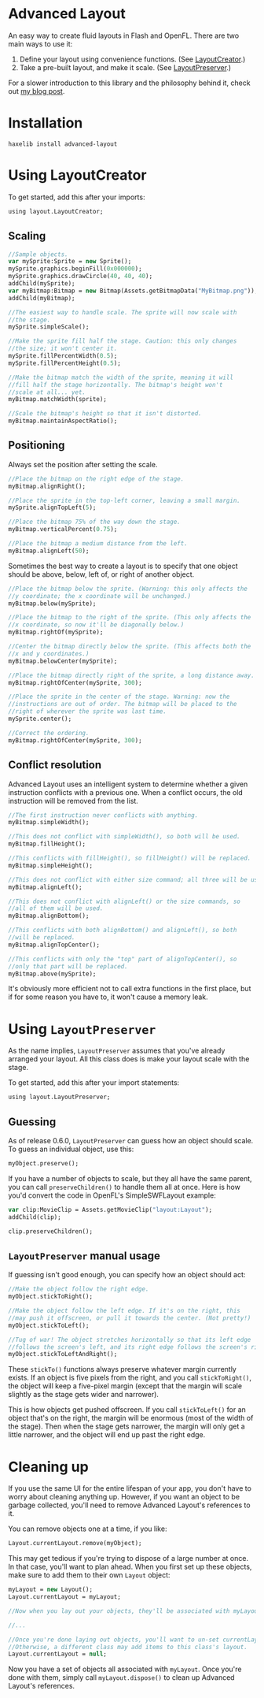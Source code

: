# Advanced Layout

An easy way to create fluid layouts in Flash and OpenFL. There are two main ways to use it:

1. Define your layout using convenience functions. (See [LayoutCreator](#using-layoutcreator).)
2. Take a pre-built layout, and make it scale. (See [LayoutPreserver](#using-layoutpreserver).)

For a slower introduction to this library and the philosophy behind it, check out [my blog post](https://player03.com/2017/05/16/advanced-layout/).

Installation
============

```
haxelib install advanced-layout
```

Using LayoutCreator
===================

To get started, add this after your imports:

```haxe
using layout.LayoutCreator;
```

Scaling
-------

```haxe
//Sample objects.
var mySprite:Sprite = new Sprite();
mySprite.graphics.beginFill(0x000000);
mySprite.graphics.drawCircle(40, 40, 40);
addChild(mySprite);
var myBitmap:Bitmap = new Bitmap(Assets.getBitmapData("MyBitmap.png"));
addChild(myBitmap);

//The easiest way to handle scale. The sprite will now scale with
//the stage.
mySprite.simpleScale();

//Make the sprite fill half the stage. Caution: this only changes
//the size; it won't center it.
mySprite.fillPercentWidth(0.5);
mySprite.fillPercentHeight(0.5);

//Make the bitmap match the width of the sprite, meaning it will
//fill half the stage horizontally. The bitmap's height won't
//scale at all... yet.
myBitmap.matchWidth(sprite);

//Scale the bitmap's height so that it isn't distorted.
myBitmap.maintainAspectRatio();
```

Positioning
-----------

Always set the position after setting the scale.

```haxe
//Place the bitmap on the right edge of the stage.
myBitmap.alignRight();

//Place the sprite in the top-left corner, leaving a small margin.
mySprite.alignTopLeft(5);

//Place the bitmap 75% of the way down the stage.
myBitmap.verticalPercent(0.75);

//Place the bitmap a medium distance from the left.
myBitmap.alignLeft(50);
```

Sometimes the best way to create a layout is to specify that one object should be above, below, left of, or right of another object.

```haxe
//Place the bitmap below the sprite. (Warning: this only affects the
//y coordinate; the x coordinate will be unchanged.)
myBitmap.below(mySprite);

//Place the bitmap to the right of the sprite. (This only affects the
//x coordinate, so now it'll be diagonally below.)
myBitmap.rightOf(mySprite);

//Center the bitmap directly below the sprite. (This affects both the
//x and y coordinates.)
myBitmap.belowCenter(mySprite);

//Place the bitmap directly right of the sprite, a long distance away.
myBitmap.rightOfCenter(mySprite, 300);

//Place the sprite in the center of the stage. Warning: now the
//instructions are out of order. The bitmap will be placed to the
//right of wherever the sprite was last time.
mySprite.center();

//Correct the ordering.
myBitmap.rightOfCenter(mySprite, 300);
```

Conflict resolution
-------------------

Advanced Layout uses an intelligent system to determine whether a given instruction conflicts with a previous one. When a conflict occurs, the old instruction will be removed from the list.

```haxe
//The first instruction never conflicts with anything.
myBitmap.simpleWidth();

//This does not conflict with simpleWidth(), so both will be used.
myBitmap.fillHeight();

//This conflicts with fillHeight(), so fillHeight() will be replaced.
myBitmap.simpleHeight();

//This does not conflict with either size command; all three will be used.
myBitmap.alignLeft();

//This does not conflict with alignLeft() or the size commands, so
//all of them will be used.
myBitmap.alignBottom();

//This conflicts with both alignBottom() and alignLeft(), so both
//will be replaced.
myBitmap.alignTopCenter();

//This conflicts with only the "top" part of alignTopCenter(), so
//only that part will be replaced.
myBitmap.above(mySprite);
```

It's obviously more efficient not to call extra functions in the first place, but if for some reason you have to, it won't cause a memory leak.

Using `LayoutPreserver`
=====================

As the name implies, `LayoutPreserver` assumes that you've already arranged your layout. All this class does is make your layout scale with the stage.

To get started, add this after your import statements:

```haxe
using layout.LayoutPreserver;
```

Guessing
--------

As of release 0.6.0, `LayoutPreserver` can guess how an object should scale. To guess an individual object, use this:

```haxe
myObject.preserve();
```

If you have a number of objects to scale, but they all have the same parent, you can call `preserveChildren()` to handle them all at once. Here is how you'd convert the code in OpenFL's SimpleSWFLayout example:

```haxe
var clip:MovieClip = Assets.getMovieClip("layout:Layout");
addChild(clip);

clip.preserveChildren();
```

`LayoutPreserver` manual usage
----------------------------

If guessing isn't good enough, you can specify how an object should act:

```haxe
//Make the object follow the right edge.
myObject.stickToRight();

//Make the object follow the left edge. If it's on the right, this
//may push it offscreen, or pull it towards the center. (Not pretty!)
myObject.stickToLeft();

//Tug of war! The object stretches horizontally so that its left edge
//follows the screen's left, and its right edge follows the screen's right.
myObject.stickToLeftAndRight();
```

These `stickTo()` functions always preserve whatever margin currently exists. If an object is five pixels from the right, and you call `stickToRight()`, the object will keep a five-pixel margin (except that the margin will scale slightly as the stage gets wider and narrower).

This is how objects get pushed offscreen. If you call `stickToLeft()` for an object that's on the right, the margin will be enormous (most of the width of the stage). Then when the stage gets narrower, the margin will only get a little narrower, and the object will end up past the right edge.

Cleaning up
===========

If you use the same UI for the entire lifespan of your app, you don't have to worry about cleaning anything up. However, if you want an object to be garbage collected, you'll need to remove Advanced Layout's references to it.

You can remove objects one at a time, if you like:

```haxe
Layout.currentLayout.remove(myObject);
```

This may get tedious if you're trying to dispose of a large number at once. In that case, you'll want to plan ahead. When you first set up these objects, make sure to add them to their own `Layout` object:

```haxe
myLayout = new Layout();
Layout.currentLayout = myLayout;

//Now when you lay out your objects, they'll be associated with myLayout.

//...

//Once you're done laying out objects, you'll want to un-set currentLayout.
//Otherwise, a different class may add items to this class's layout.
Layout.currentLayout = null;
```

Now you have a set of objects all associated with `myLayout`. Once you're done with them, simply call `myLayout.dispose()` to clean up Advanced Layout's references.

